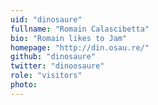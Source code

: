 ```yaml
---
uid: "dinosaure"
fullname: "Romain Calascibetta"
bio: "Romain likes to Jam"
homepage: "http://din.osau.re/"
github: "dinosaure"
twitter: "dinoosaure"
role: "visitors"
photo:
---
```

